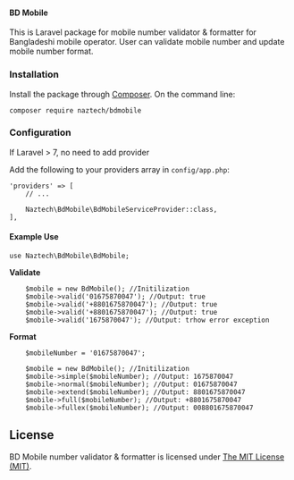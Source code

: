 #### BD Mobile

This is Laravel package for mobile number validator & formatter for Bangladeshi mobile operator.
User can validate mobile number and update mobile number format. 

### Installation
 
Install the package through [Composer](http://getcomposer.org). On the command line:

```
composer require naztech/bdmobile
```

### Configuration
If Laravel > 7, no need to add provider

Add the following to your providers array in `config/app.php`:

```
'providers' => [
    // ...

    Naztech\BdMobile\BdMobileServiceProvider::class,
],
```

#### Example Use 

```
use Naztech\BdMobile\BdMobile;
```

**Validate**

```
    $mobile = new BdMobile(); //Initilization
    $mobile->valid('01675870047'); //Output: true
    $mobile->valid('+8801675870047'); //Output: true
    $mobile->valid('+8801675870047'); //Output: true
    $mobile->valid('1675870047'); //Output: trhow error exception
```

**Format**
    
```
    $mobileNumber = '01675870047';

    $mobile = new BdMobile(); //Initilization
    $mobile->simple($mobileNumber); //Output: 1675870047
    $mobile->normal($mobileNumber); //Output: 01675870047
    $mobile->extend($mobileNumber); //Output: 8801675870047
    $mobile->full($mobileNumber); //Output: +8801675870047
    $mobile->fullex($mobileNumber); //Output: 008801675870047
```


## License

BD Mobile number validator & formatter is licensed under [The MIT License (MIT)](LICENSE).
